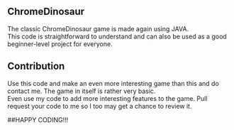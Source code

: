 ## ChromeDinosaur 
The classic ChromeDinosaur game is made again using JAVA.<br>
This code is straightforward to understand and can also be used as a good beginner-level project for everyone.<br>

## Contribution

Use this code and make an even more interesting game than this and do contact me. The game in itself is rather very basic.<br>
Even use my code to add more interesting features to the game. Pull request your code to me so I too may get a chance to review it.<br>

##HAPPY CODING!!!
